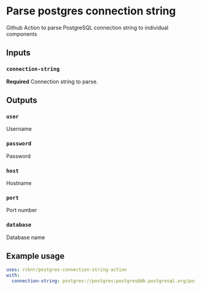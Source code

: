 # Parse postgres connection string

Github Action to parse PostgreSQL connection string to individual components

## Inputs

### `connection-string`

**Required** Connection string to parse.

## Outputs

### `user`
Username
### `password`
Password
### `host`
Hostname
### `port`
Port number
### `database`
Database name

## Example usage

```yaml
uses: rcknr/postgres-connection-string-action
with:
  connection-string: postgres://postgres:postgres@db.postgresql.org/postgres
```
